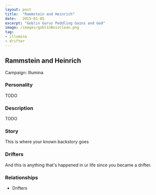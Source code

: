 ```yaml
---
layout: post
title:  "Rammstein and Heinrich"
date:   2015-01-05
excerpt: "Goblin Gurus Peddling Gains and God"
image: /images/goblinBoisClean.png
tag:
- illumina
- drifter 
---
```


## Rammstein and Heinrich

Campaign: Illumina

### Personality

TODO

### Description

TODO

### Story

This is where your known backstory goes

### Drifters

And this is anything that's happened in ur life since you became a drifter.


### Relationships

- Drifters
